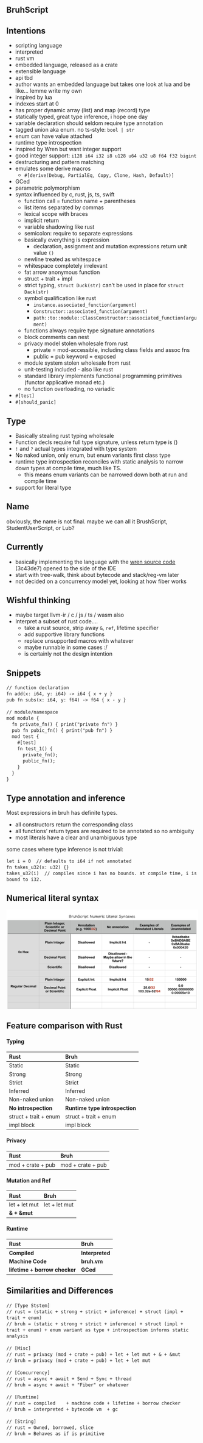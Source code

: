## BruhScript

## Intentions

- scripting language
- interpreted
- rust vm
- embedded language, released as a crate
- extensible language
- api tbd
- author wants an embedded language but takes one look at lua and be like… lemme write my own
- inspired by lua
- indexes start at 0
- has proper dynamic array (list) and map (record) type
- statically typed, great type inference, i hope one day
- variable declaration should seldom require type annotation
- tagged union aka enum. no ts-style: `bool | str`
- enum can have value attached
- runtime type introspection
- inspired by Wren but want integer support
- good integer support: `i128 i64 i32 i8 u128 u64 u32 u8 f64 f32 bigint`
- destructuring and pattern matching
- emulates some derive macros
  - `#[derive(Debug, PartialEq, Copy, Clone, Hash, Default)]`
- GCed
- parametric polymorphism
- syntax influenced by c, rust, js, ts, swift
  - function call = function name + parentheses
  - list items separated by commas
  - lexical scope with braces
  - implicit return
  - variable shadowing like rust
  - semicolon: require to separate expressions
  - basically everything is expression
    - declaration, assignment and mutation expressions return unit value `()`
  - newline treated as whitespace
  - whitespace completely irrelevant
  - fat arrow anonymous function
  - struct + trait + impl
  - strict typing, `struct Duck(str)` can’t be used in place for `struct Dack(str)`
  - symbol qualification like rust
    - `instance.associated_function(argument)`
    - `Constructor::associated_function(argument)`
    - `path::to::module::ClassConstructor::associated_function(argument)`
  - functions always require type signature annotations
  - block comments can nest
  - privacy model stolen wholesale from rust
    - private = mod-accessible, including class fields and assoc fns
    - public = pub keyword = exposed
  - module system stolen wholesale from rust
  - unit-testing included - also like rust
  - standard library implements functional programming primitives (functor applicative monad etc.)
  - no function overloading, no variadic
- `#[test]`
- `#[should_panic]`

## Type

- Basically stealing rust typing wholesale
- Function decls require full type signature, unless return type is ()
- `!` and `?` actual types integrated with type system
- No naked union, only enum, but enum variants first class type
- runtime type introspection reconciles with static analysis to narrow down types at compile time, much like TS.
  - this means enum variants can be narrowed down both at run and compile time
- support for literal type 

## Name

obviously, the name is not final.
maybe we can all it BrushScript, StudentUserScript, or Lub?

## Currently

- basically implementing the language with the [wren source code](*https://github.com/wren-lang/wren/blob/main/src/vm/wren_compiler.c*) (3c43de7) opened to the side of the IDE
- start with tree-walk, think about bytecode and stack/reg-vm later
- not decided on a concurrency model yet, looking at how fiber works

## Wishful thinking

- maybe target llvm-ir / c / js / ts / wasm also
- Interpret a subset of rust code....
  - take a rust source, strip away `&`, `ref`, lifetime specifier
  - add supportive library functions
  - replace unsupported macros with whatever
  - maybe runnable in some cases :/
  - is certainly not the design intention

## Snippets

```*rust*
// function declaration
fn add(x: i64, y: i64) -> i64 { x + y }
pub fn subs(x: i64, y: f64) -> f64 { x - y }

// module/namespace
mod module {
  fn private_fn() { print("private fn") }
  pub fn pubic_fn() { print("pub fn") }
  mod test {
    #[test]
    fn test_1() {
      private_fn();
      public_fn();
    }
  }
}

```

## Type annotation and inference

Most expressions in bruh has definite types.

- all constructors return the corresponding class
- all functions’ return types are required to be annotated so no ambiguity
- most literals have a clear and unambiguous type

some cases where type inference is not trivial:

```
let i = 0  // defaults to i64 if not annotated
fn takes_u32(x: u32) {}
takes_u32(i)  // compiles since i has no bounds. at compile time, i is bound to i32.
```

## Numerical literal syntax

![Image](NumericalLiteralSyntaxDesign.png)

## Feature comparison with Rust

#### Typing
**Rust**               | **Bruh**
:-                     | :-
Static                 | Static
Strong                 | Strong
Strict                 | Strict
Inferred               | Inferred
Non-naked union        | Non-naked union
**No introspection**   | **Runtime type introspection**
struct + trait + enum  | struct + trait + enum
impl block             | impl block

#### Privacy
**Rust**               | **Bruh**
:-                     | :-
mod + crate + pub      | mod + crate + pub

#### Mutation and Ref
**Rust**               | **Bruh**
:-                     | :-
let + let mut          | let + let mut
**& + &mut**           |

#### Runtime
**Rust**               | **Bruh**
:-                     | :-
**Compiled**           | **Interpreted**
**Machine Code**       | **bruh.vm**
**lifetime + borrow checker** | **GCed**


## Similarities and Differences 

```
// [Type Ststem]
// rust = (static + strong + strict + inference) + struct (impl + trait + enum)
// bruh = (static + strong + strict + inference) + struct (impl + trait + enum) + enum variant as type + introspection informs static analysis

// [Misc]
// rust = privacy (mod + crate + pub) + let + let mut + & + &mut
// bruh = privacy (mod + crate + pub) + let + let mut

// [Concurrency]
// rust = async + await + Send + Sync + thread
// bruh = async + await + "Fiber" or whatever

// [Runtime]
// rust = compiled    + machine code + lifetime + borrow checker
// bruh = interpreted + bytecode vm  + gc

// [String]
// rust = Owned, borrowed, slice
// bruh = Behaves as if is primitive
```
